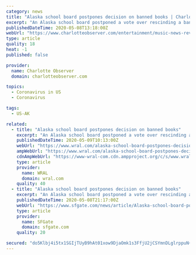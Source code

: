 ```yaml
---
category: news
title: "Alaska school board postpones decision on banned books | Charlotte Observer"
excerpt: "An Alaska school board postponed a vote over rescinding a ban on selected English course books after taking public testimony on the issue that attracted national attention when a Grammy-winning rock group pledged to purchase the banned books for students."
publishedDateTime: 2020-05-08T13:18:00Z
webUrl: "https://www.charlotteobserver.com/entertainment/music-news-reviews/article242593276.html"
type: article
quality: 18
heat: -1
published: false

provider:
  name: Charlotte Observer
  domain: charlotteobserver.com

topics:
  - Coronavirus in US
  - Coronavirus

tags:
  - US-AK

related:
  - title: "Alaska school board postpones decision on banned books"
    excerpt: "An Alaska school board postponed a vote over rescinding a ban on selected English course books after taking public testimony on the issue that attracted national attention when a Grammy-winning rock group pledged to purchase the banned books for students."
    publishedDateTime: 2020-05-09T10:13:00Z
    webUrl: "https://www.wral.com/alaska-school-board-postpones-decision-on-banned-books/19090046/"
    ampWebUrl: "https://www.wral.com/alaska-school-board-postpones-decision-on-banned-books/19090046/?version=amp"
    cdnAmpWebUrl: "https://www-wral-com.cdn.ampproject.org/c/s/www.wral.com/alaska-school-board-postpones-decision-on-banned-books/19090046/?version=amp"
    type: article
    provider:
      name: WRAL
      domain: wral.com
    quality: 40
  - title: "Alaska school board postpones decision on banned books"
    excerpt: "An Alaska school board postponed a vote over rescinding a ban on selected English course books after taking public testimony on the issue that attracted national attention when a Grammy-winning rock group pledged to purchase the banned books for students."
    publishedDateTime: 2020-05-08T21:17:00Z
    webUrl: "https://www.sfgate.com/news/article/Alaska-school-board-postpones-decision-on-banned-15256419.php"
    type: article
    provider:
      name: SFGate
      domain: sfgate.com
    quality: 20

secured: "do5Klbj4i5tx1SGIjTUyB9hAt01xow9DjaOmk1s3FfjU2jCSYmnDLglrppuN+5oFY3/CpSkXh3nORXByq+agpTWI67xY+LEv9lQ9EQgxu9Ix05cA2bna4prXTf/YSE5m5H940HaslYxMpxQy6jxgq2Ncu9JesqUkDNkyukAkJmmuaMkUI0O/wj2HZJkFWudV3MHbJUoOlEShWtOI8LD1vbPHJ5J9voWeCj+RF/SDD6EbjaBWTwsXpPI2vaGf55+JGI8z9lhtmbd9NE7MCZoZjBLOHByM27VhSQzUM3hDvGDDTDqDBGYIcNtHcC6LSqhF;PxbiQzh5HVt06uY0zWmNtQ=="
---
```


